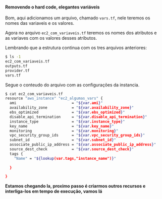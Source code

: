 #### Removendo o hard code, elegantes variáveis

Bom, aqui adicionamos um arquivo, chamado ``vars.tf``, nele teremos
os nomes das variaveis e os valores.

Agora no arquivo ``ec2_com_variaveis.tf`` teremos os nomes dos atributos e as variaves com os valores desses atributos. 

Lembrando que a estrutura continua com os tres arquivos anteriores:

```bash
$ ls -1
ec2_com_variaveis.tf
outputs.tf
provider.tf
vars.tf
```
Segue o conteudo do arquivo com as configurações da instancia.

```bash
$ cat ec2_com_variaveis.tf 
resource "aws_instance" "ec2_algumas_vars" {
  ami                         = "${var.ami}"
  availability_zone           = "${var.availability_zone}"
  ebs_optimized               = "${var.ebs_optimized}"
  disable_api_termination     = "${var.disable_api_termination}"
  instance_type               = "${var.instance_type}"
  key_name                    = "${var.key_name}"
  monitoring                  = "${var.monitoring}"
  vpc_security_group_ids      = "${var.vpc_security_group_ids}"
  subnet_id                   = "${var.subnet_id}"
  associate_public_ip_address = "${var.associate_public_ip_address}"
  source_dest_check           = "${var.source_dest_check}"
  tags {
    "Name" = "${lookup(var.tags,"instance_name")}"
  
  }

}
```

**Estamos chegando la, proximo passo é criarmos outros recursos e 
interliga-los em tempo de execução, vamos lá**
